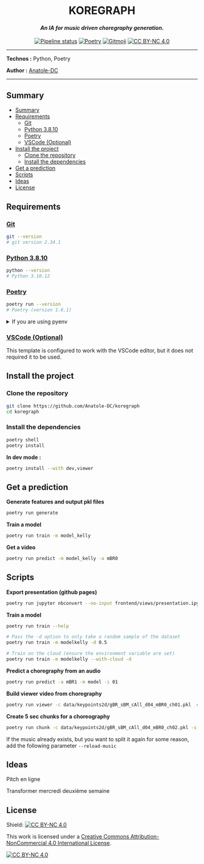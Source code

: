 <h1 align="center">KOREGRAPH</h1>

_<h4 align="center">An IA for music driven choregraphy generation.</h4>_

<div align="center">

[![Pipeline status](https://github.com/Anatole-DC/koregraph/actions/workflows/base.yml/badge.svg)](https://github.com/Anatole-DC/koregraph/actions)
[![Poetry](https://img.shields.io/endpoint?url=https://python-poetry.org/badge/v0.json)](https://python-poetry.org/)
[![Gitmoji](https://img.shields.io/badge/gitmoji-%20😜%20😍-FFDD67.svg)](https://gitmoji.carloscuesta.me/)
[![CC BY-NC 4.0][cc-by-nc-shield]][cc-by-nc]

</div>

___

**Technos :** Python, Poetry

**Author :** [Anatole-DC](https://github.com/Anatole-DC)

___

## Summary

- [Summary](#summary)
- [Requirements](#requirements)
  - [Git](#git)
  - [Python 3.8.10](#python-3810)
  - [Poetry](#poetry)
  - [VSCode (Optional)](#vscode-optional)
- [Install the project](#install-the-project)
  - [Clone the repository](#clone-the-repository)
  - [Install the dependencies](#install-the-dependencies)
- [Get a prediction](#get-a-prediction)
- [Scripts](#scripts)
- [Ideas](#ideas)
- [License](#license)

## Requirements

### [Git](https://git-scm.com/)

```bash
git --version
# git version 2.34.1
```

### [Python 3.8.10](https://www.python.org/)

```bash
python --version
# Python 3.10.12
```

### [Poetry](https://python-poetry.org/)

```bash
poetry run --version
# Poetry (version 1.6.1)
```

<details>
  <summary>If you are using pyenv</summary>

**Activate koregraph**

```bash
pyenv local koregraph
```

**Install poetry**

```bash
pip intall poetry
```

</details>

### [VSCode (Optional)](https://code.visualstudio.com/)

This template is configured to work with the VSCode editor, but it does not required it to be used.

## Install the project

### Clone the repository

```bash
git clone https://github.com/Anatole-DC/koregraph
cd koregraph
```

### Install the dependencies

```bash
poetry shell
poetry install
```

**In dev mode :**

```bash
poetry install --with dev,viewer
```

## Get a prediction
**Generate features and output pkl files**
```bash
poetry run generate
```
**Train a model**
```bash
poetry run train -m model_kelly
```
**Get a video**
```bash
poetry run predict -m model_kelly -a mBR0
```

## Scripts

**Export presentation (github pages)**

```bash
poetry run jupyter nbconvert --no-input frontend/views/presentation.ipynb  --to slides --stdout > documentation/pages/index.html
```

**Train a model**

```bash
poetry run train --help

# Pass the -d option to only take a random sample of the dataset
poetry run train -m modelkelly -d 0.5

# Train on the cloud (ensure the environment variable are set)
poetry run train -m modelkelly --with-cloud -d
```

**Predict a choregraphy from an audio**

```bash
poetry run predict -a mBR1 -m model -i 01
```

**Build viewer video from choregraphy**

```bash
poetry run viewer -c data/keypoints2d/gBR_sBM_cAll_d04_mBR0_ch01.pkl  # Path to your video
```

**Create 5 sec chunks for a choreography**

```bash
poetry run chunk -c data/keypoints2d/gBR_sBM_cAll_d04_mBR0_ch02.pkl -s 5
```
If the music already exists, but you want to split it again for some reason, add the following parameter `--reload-music`

## Ideas

Pitch en ligne

Transformer mercredi deuxième semaine

## License

Shield: [![CC BY-NC 4.0][cc-by-nc-shield]][cc-by-nc]

This work is licensed under a
[Creative Commons Attribution-NonCommercial 4.0 International License][cc-by-nc].

[![CC BY-NC 4.0][cc-by-nc-image]][cc-by-nc]

[cc-by-nc]: https://creativecommons.org/licenses/by-nc/4.0/
[cc-by-nc-image]: https://licensebuttons.net/l/by-nc/4.0/88x31.png
[cc-by-nc-shield]: https://img.shields.io/badge/License-CC%20BY--NC%204.0-lightgrey.svg
